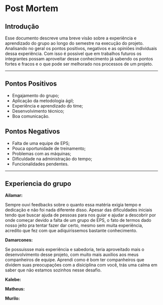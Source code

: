# Post Mortem

## Introdução

Esse documento descreve uma breve visão sobre a experiência e aprendizado do grupo ao longo do semestre na execução do projeto. Analisando no geral os pontos positivos, negativos e as opiniões individuais dessa experiência. Com isso é possivel que em trabalhos futuros os integrantes possam aproveitar desse conhecimento já sabendo os pontos fortes e fracos e o que pode ser melhorado nos processos de um projeto.

---

## Pontos Positivos

* Engajamento do grupo;
* Aplicação da metodologia ágil;
* Experiência e aprendizado do time;
* Desenvolvimento técnico;
* Boa comunicação.


## Pontos Negativos

* Falta de uma equipe de EPS;
* Pouca oportunidade de treinamento;
* Problemas com as máquinas;
* Dificuldade na administração do tempo;
* Funcionalidades pendentes.

---

## Experiencia do grupo

**Ailamar:**

Sempre ouvi feedbacks sobre o quanto essa matéria exigia tempo e dedicação e não foi nada diferente disso. Apesar das dificuldades iniciais tendo que buscar ajuda de pessoas para nos guiar e ajudar a descobrir por onde começar devido a falta de um grupo de EPS, o fato de termos dado nosso jeito pra tentar fazer dar certo, mesmo sem muita experiência, acredito que fez com que adiquirissemos bastante conhecimento.

**Damarcones:**

Se possuissse mais experiência e sabedoria, teria aproveitado mais o desenvolvimento desse projeto, com muito mais auxilios aos meus companheiros de equipe. Aprendi como é bom ter companheiros que dividem suas preocupações com a disiciplina com você, trás uma calma em saber que não estamos sozinhos nesse desafio.

**Kalebe:**

**Matheus:**

**Murilo:**


